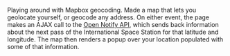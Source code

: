 <p>Playing around with Mapbox geocoding. Made a map that lets you geolocate yourself, or geocode any address. On either event, the page makes an AJAX call to the <a href="http://open-notify.org/Open-Notify-API/ISS-Location-Now/">Open Notify API</a>, which sends back information about the next pass of the International Space Station for that latitude and longitude. The map then renders a popup over your location populated with some of that information.</p>
